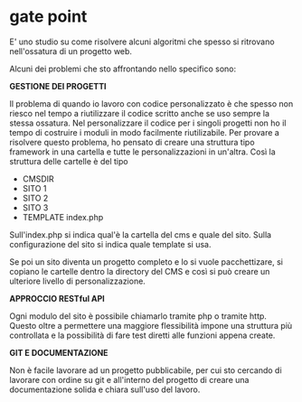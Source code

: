 # gate point
E' uno studio su come risolvere alcuni algoritmi che spesso si ritrovano nell'ossatura di un progetto web. 

Alcuni dei problemi che sto affrontando nello specifico sono:

**GESTIONE DEI PROGETTI**

Il problema di quando io lavoro con codice personalizzato è che spesso non riesco nel tempo a riutilizzare il codice scritto anche se uso sempre la stessa ossatura.
 Nel personalizzare il codice per i singoli progetti non ho il tempo di costruire i moduli in modo facilmente riutilizabile.
 Per provare a risolvere questo problema, ho pensato di creare una struttura tipo framework in una cartella e tutte le personalizzazioni in un'altra.
Così la struttura delle cartelle è del tipo
- CMSDIR
- SITO 1
- SITO 2
- SITO 3
- TEMPLATE
index.php

Sull'index.php si indica qual'è la cartella del cms e quale del sito. Sulla configurazione del sito si indica quale template si usa.

Se poi un sito diventa un progetto completo e lo si vuole pacchettizare, si copiano le cartelle dentro la directory del CMS e così si può creare un ulteriore livello di personalizzazione. 

**APPROCCIO RESTful API**

Ogni modulo del sito è possibile chiamarlo tramite php o tramite http. Questo oltre a permettere una maggiore flessibilità impone una struttura più controllata e la possibilità di fare test diretti alle funzioni appena create.

**GIT E DOCUMENTAZIONE**

Non è facile lavorare ad un progetto pubblicabile, per cui sto cercando di lavorare con ordine su git e all'interno del progetto di creare una documentazione solida e chiara sull'uso del lavoro.